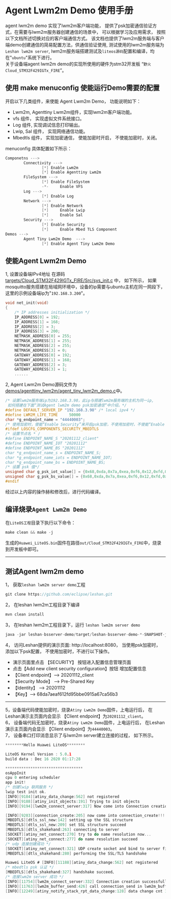 # Agent Lwm2m Demo 使用手册
agent lwm2m demo 实现了lwm2m客户端功能， 提供了psk加密通信验证方式，在需要与lwm2m服务器创建通信的场景中， 可以根据学习及应用需求， 按照以下文档所述切换对应的客户端通信方式。 
该文档也提供了lwm2m服务端与客户端demo创建通信的简易配置方法，供通信验证使用, 测试使用的lwm2m服务端为`Leshan lwm2m server`,  lwm2m服务端搭建测试及`liteos源码`配置和编译，均在"`ubuntu`"系统下进行。  
关于设备端agent lwm2m demo的实现所使用的硬件为stm32开发板 “`野火Cloud_STM32F429IGTx_FIRE`”。   
## 使用 make menuconfig 使能运行Demo需要的配置
开启以下几类组件，来使能 Agent Lwm2m Demo， 功能说明如下：
* Lwm2m, Agenttiny Lwm2m组件，实现lwm2m客户端功能。
* vfs 组件， 实现虚拟文件系统接口。
* Log 组件, 实现调试信息打印输出。
* Lwip, Sal 组件， 实现网络通信功能。
* Mbedtls 组件， 实现加密通信， 使能加密时开启， 不使能加密时，关闭。   

menuconfig 具体配置如下所示：
```c
Componetns --->
        Connectivity --->
                [*] Enable Lwm2m
                [*] Enable Agenttiny Lwm2m
        FileSystem --->
                [*] Enable FileSystem
                -*-     Enable VFS
        Log --->
                [*] Enable Log
        Network --->
                [*] Enable Network
                [*]     Enable Lwip
                [*]     Enable Sal
        Security --->
                [*] Enable Security
                [*]     Enable Mbed TLS Component
Demos --->
        Agent Tiny Lwm2m Demo  --->
                [*] Enable Agent Tiny Lwm2m Demo
```
## 使能Agent Lwm2m Demo

1, 设置设备端IPv4地址
在源码<a href="https://gitee.com/LiteOS/LiteOS/blob/master/targets/Cloud_STM32F429IGTx_FIRE/Src/sys_init.c" target="_blank">targets/Cloud_STM32F429IGTx_FIRE/Src/sys_init.c</a> 中， 如下所示， 如果mosquitto服务搭建在局域网环境中，设备的ip需要与ubuntu主机在同一网段下， 这里的示例设备端ip为"`192.168.3.200`"。
```c
void net_init(void)
{
    /* IP addresses initialization */
    IP_ADDRESS[0] = 192;
    IP_ADDRESS[1] = 168;
    IP_ADDRESS[2] = 3;
    IP_ADDRESS[3] = 200;
    NETMASK_ADDRESS[0] = 255;
    NETMASK_ADDRESS[1] = 255;
    NETMASK_ADDRESS[2] = 255;
    NETMASK_ADDRESS[3] = 0;
    GATEWAY_ADDRESS[0] = 192;
    GATEWAY_ADDRESS[1] = 168;
    GATEWAY_ADDRESS[2] = 3;
    GATEWAY_ADDRESS[3] = 1;
	......
```


2, Agent Lwm2m Demo源码文件为<a href="https://gitee.com/LiteOS/LiteOS/blob/master/demos/agenttiny_lwm2m/agent_tiny_lwm2m_demo.c" target="_blank">demos/agenttiny_lwm2m/agent_tiny_lwm2m_demo.c</a>中。
```c  
/* 设置lwm2m服务端ip为192.168.3.98，此ip与搭建lwm2m服务端的主机为同一ip, 
 如何搭建在下面“测试Agent lwm2m demo psk加密通信“中介绍。*/
#define DEFAULT_SERVER_IP "192.168.3.98" /* local ipv4 */
#define LWM2M_LIFE_TIME     50000
char *g_endpoint_name = "44440003";
/* 使用加密时，使能“Enable Security”来开启psk加密，不使用加密时，不使能“Enable Security” */
#ifdef LOSCFG_COMPONENTS_SECURITY_MBEDTLS
/* 设置节点名 * /
#define ENDPOINT_NAME_S "20201112_client"
#define ENDPOINT_NAME_IOT "20201112"
#define ENDPOINT_NAME_BS "20201112"
char *g_endpoint_name_s = ENDPOINT_NAME_S;
char *g_endpoint_name_iots = ENDPOINT_NAME_IOT;
char *g_endpoint_name_bs = ENDPOINT_NAME_BS;
/* 设置 psk 值*/
unsigned char g_psk_iot_value[] = {0x68,0xda,0x7a,0xea,0xf6,0x12,0xfd,0x95,0xbb,0xe0,0x91,0x5a,0x67,0xca,0x56,0xb3}; // 0x33 -> 0x32
unsigned char g_psk_bs_value[] = {0x68,0xda,0x7a,0xea,0xf6,0x12,0xfd,0x95,0xbb,0xe0,0x91,0x5a,0x67,0xca,0x56,0xb3};
#endif
```
经过以上内容的操作赫和修改后，进行代码编译。 
## 编译烧录`Agent Lwm2m Demo`
在`LiteOS工程`目录下执行以下命令：
```c
make clean && make -j
```   
生成的`Huawei_LiteOS.bin`固件在路径`out/Cloud_STM32F429IGTx_FIRE`中，烧录到开发板中即可。


---
## 测试Agent lwm2m demo
1， 获取`leshan lwm2m server demo`工程
```c
git clone https://github.com/eclipse/leshan.git
```
2， 在leshan lwm2m工程目录下编译
```c
mvn clean install
```
3， 在leshan lwm2m工程目录下，运行 `leshan lwm2m server demo`
```c
java -jar leshan-bsserver-demo/target/leshan-bsserver-demo-*-SNAPSHOT-jar-with-dependencies.jar 
```
4， 访问Leshan提供的演示页面: http://localhost:8080， 当使用psk加密时， 添加以下psk配置， 不使用加密时，不进行以下操作。

* 演示页面里点击 【SECURITY】 按钮进入配置信息管理页面
* 点击【Add new client security configuration】按钮 增加配置信息
* 【Client endpoint】--> 20201112_client 
* 【Security Mode】  --> Pre-Shared Key
* 【Identity】       -->  20201112
* 【Key】--> 68da7aeaf612fd95bbe0915a67ca56b3

---
5，设备端代码使能加密时，烧录`Atiny Lwm2m Demo`固件，上电运行后， 在Leshan演示主页面内会显示 【Client endpoint】为`20201112_client`。  
6， 设备端代码无加密时，烧录`Atiny Lwm2m Demo`固件，上电运行后， 在Leshan演示主页面内会显示 【Client endpoint】为`44440003`。    
7， 设备串口打印消息显示了与lwm2m server建立连接的过程， 如下所示。
```c
********Hello Huawei LiteOS********

LiteOS Kernel Version : 5.0.1
build data : Dec 16 2020 01:17:28

**********************************
osAppInit
cpu 0 entering scheduler
app init!
/* 创建lwip 联网服务 */
lwip test init ok.
[INFO][9184][atiny_data_change:562] not registered
[INFO][9188][atiny_init_objects:191] Trying to init objects
[INFO][9194][lwm2m_connect_server:317] Now come into Connection creation in lwm2m_connect_server 

[INFO][9203][connection_create:205] now come into connection_create!!!
[MBEDTLS][dtls_ssl_new:142] setting up the SSL structure
[MBEDTLS][dtls_ssl_new:209] set SSL structure succeed
[MBEDTLS][dtls_shakehand:263] connecting to server
[SOCKET][atiny_net_connect:270] try to do name resolution now...
[SOCKET][atiny_net_connect:277] do name resolution succeed
/* udp 连接创建成功 */
[SOCKET][atiny_net_connect:321] UDP create socket and bind to server finished
[MBEDTLS][dtls_shakehand:280] performing the SSL/TLS handshake

Huawei LiteOS # [INFO][11188][atiny_data_change:562] not registered
/* mbedtls psk 认证 */
[MBEDTLS][dtls_shakehand:327] handshake succeed、
/* 连接lwm2m server 成功 */
[INFO][11754][lwm2m_connect_server:332] Connection creation successfully in lwm2m_connect_server.
[INFO][11763][lwm2m_buffer_send:426] call connection_send in lwm2m_buffer_send, length is 122
[INFO][12249][atiny_notify_stack_rpt_data_change:128] data change cnt 1 uri(flag:0x7, objId:19, instId:0, resId:0)
```

